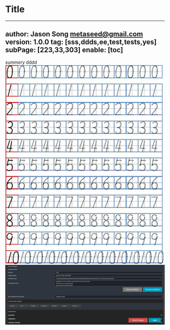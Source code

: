 # Title
---
author: Jason Song <metaseed@gmail.com>
version: 1.0.0
tag: [sss,ddds,ee,test,tests,yes]
subPage: [223,33,303]
enable: [toc]
---
*summery* dddd 
![]()![]()![]()![]()
![]()
![](https://raw.githubusercontent.com/metasong/iam-data/master/documents/280/image/20211110T155628053Z-foidpjhhz.jpeg)
![](https://raw.githubusercontent.com/metasong/iam-data/master/documents/280/image/20211110T160016939Z-%7BEDB98D43-F918-4952-8AA4-8E3517B5F088%7D.png.jpg)



